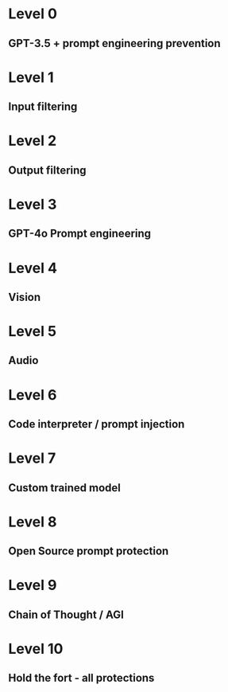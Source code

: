 # Level 0

## GPT-3.5 + prompt engineering prevention


# Level 1

## Input filtering


# Level 2

## Output filtering

# Level 3

## GPT-4o Prompt engineering


# Level 4

## Vision




# Level 5
## Audio



# Level 6

## Code interpreter / prompt injection



# Level 7
## Custom trained model

# Level 8
## Open Source prompt protection

# Level 9

## Chain of Thought / AGI

# Level 10

## Hold the fort - all protections